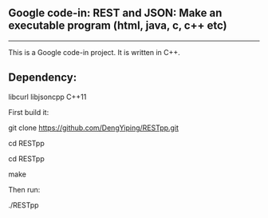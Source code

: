 Google code-in: REST and JSON: Make an executable program (html, java, c, c++ etc)
-------------
-------------

This is a Google code-in project. It is written in C++.

Dependency:
----------
libcurl
libjsoncpp
C++11

First build it:

git clone https://github.com/DengYiping/RESTpp.git

cd RESTpp

cd RESTpp

make

Then run:

./RESTpp


